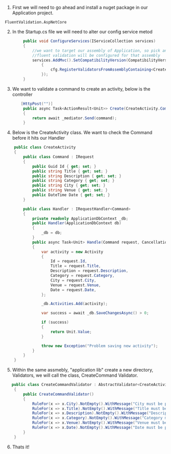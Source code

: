 1. First we will need to go ahead and install a nuget package in our Application project.
```
FluentValidation.AspNetCore
```
2. In the Startup.cs file we will need to alter our config service metod
```cs
        public void ConfigureServices(IServiceCollection services)
        {
            //we want to target our assembly of Application, so pick any public class within that assembly, and
            //fluent validation will be configured for that assembly
            services.AddMvc().SetCompatibilityVersion(CompatibilityVersion.Version_2_2).AddFluentValidation(cfg =>
                {
                    cfg.RegisterValidatorsFromAssemblyContaining<CreateActivity>();
                });
        }
```
3. We want to validate a command to create an activity, below is the controller
```cs
       [HttpPost("")]
        public async Task<ActionResult<Unit>> Create(CreateActivity.Command command)
        {
            return await _mediator.Send(command);
        }
```
4. Below is the CreateActivity class. We want to check the Command before it hits our Handler
```cs
    public class CreateActivity
    {
        public class Command : IRequest
        {
            public Guid Id { get; set; }
            public string Title { get; set; }
            public string Description { get; set; }
            public string Category { get; set; }
            public string City { get; set; }
            public string Venue { get; set; }
            public DateTime Date { get; set; }
        }

        public class Handler : IRequestHandler<Command>
        {
            private readonly ApplicationDbContext _db;
            public Handler(ApplicationDbContext db)
            {
                _db = db;
            }
            public async Task<Unit> Handle(Command request, CancellationToken cancellationToken)
            {
                var activity = new Activity
                {
                    Id = request.Id,
                    Title = request.Title,
                    Description = request.Description,
                    Category = request.Category,
                    City = request.City,
                    Venue = request.Venue,
                    Date = request.Date,
                };

                _db.Activities.Add(activity);

                var success = await _db.SaveChangesAsync() > 0;

                if (success)
                {
                    return Unit.Value;
                }

                throw new Exception("Problem saving new activity");
            }
        }
    }
```
5. Within the same assmebly, "application lib" create a new directory, Validators, we will call the class, CreateCommand Validator.
```cs
   public class CreateCommandValidator : AbstractValidator<CreateActivity.Command>
    {
        public CreateCommandValidator()
        {
            RuleFor(x => x.City).NotEmpty().WithMessage("City must be provided");
            RuleFor(x => x.Title).NotEmpty().WithMessage("Title must be provided");
            RuleFor(x => x.Description).NotEmpty().WithMessage("Description must be provided");
            RuleFor(x => x.Category).NotEmpty().WithMessage("Category must be provided");
            RuleFor(x => x.Venue).NotEmpty().WithMessage("Venue must be provided");
            RuleFor(x => x.Date).NotEmpty().WithMessage("Date must be provided");
        }
    }
```
6. Thats it!
